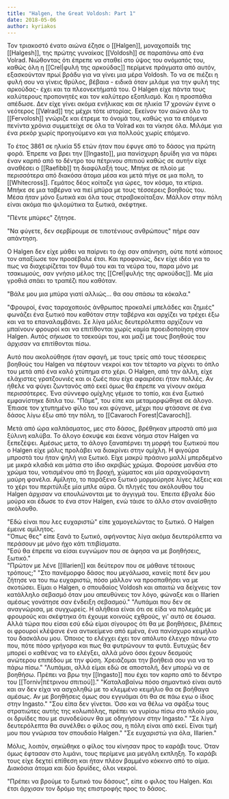 ```yaml
---
title: "Halgen, the Great Voldosh: Part 1"
date: 2018-05-06
author: kyriakos
---
```


Τον τριακοστό ένατο αιώνα έζησε ο [[Halgen]], μοναχοπαίδι της [[Halgesh]], της πρώτης γυναίκας [[Voldosh]] σε παραπάνω από ένα Volrad. Νιώθοντας ότι έπρεπε να σταθεί στο ύψος του ονόματός του, καθώς όλη η [[Crel|φυλή της αρκούδας]] περίμενε πράγματα από αυτόν, εξασκούνταν πρωί βράδυ για να γίνει μια μέρα Voldosh. Το να σε πιέζει η φυλή σου να γίνεις θρύλος, βέβαια - ειδικά όταν μιλάμε για την φυλή της αρκούδας- έχει και τα πλεονεκτήματά του. Ο Halgen είχε πάντα τους καλύτερους προπονητές και τον καλύτερο εξοπλισμό. Και η προσπάθια απέδωσε. Δεν είχε γίνει ακόμα ενήλικας και σε ηλικία 17 χρονών έγινε ο νεότερος [[Vølrad]] της μέχρι τότε ιστορίας. Εκείνον τον αιώνα όλο το [[Fervolosh]] γνώριζε και έτρεμε το όνομά του, καθώς για τα επόμενα πενίντα χρόνια συμμετείχε σε όλα τα Volrad και τα νίκησε όλα. Μιλάμε για ένα ρεκόρ χωρίς προηγούμενο και για πολλούς χωρίς επόμενο.

Το έτος 3861 σε ηλικία 55 ετών ήταν που έφυγε από το δάσος για πρώτη φορά. Έπρεπε να βρει την [[Ingasto]], μια πανίσχυρη δρυίδη για να πάρει έναν καρπό από το δέντρο του πέτρινου σπιτιού καθώς σε αυτήν είχε αναθέσει ο [[Raefibb]] τη διαφύλαξή τους. Μπήκε σε πλοίο με περισσότερα από διακόσα άτομα μέσα και μετά πήγε σε μια πολη, το [[Whitecross]]. Γεμάτος δέος κοίταζε για ώρες, τον κόσμο, τα κτίρια. Μπήκε σε μια ταβέρνα να πιεί μπύρα με τους τέσσερεις βοηθούς του. Μέσα ήταν μόνο ξωτικά και όλα τους στραβοκοίταξαν. Μάλλον στην πόλη είναι ακόμα πιο ψιλομύτικα τα ξωτικά, σκέφτηκε.

"Πέντε μπύρες" ζήτησε.

"Να φύγετε, δεν σερβίρουμε σε τιποτένιους ανθρώπους" πήρε σαν απάντηση.

Ο Halgen δεν είχε μάθει να παίρνει το όχι σαν απάνηση, ούτε ποτέ κάποιος τον απαξίωσε τον προσέβαλε έτσι. Και προφανώς, δεν είχε ιδέα για το πως να διαχειρίζεται τον θυμό του και τα νεύρα του, παρα μόνο με τσακωμούς, σαν γνήσιο μέλος της [[Crel|φυλής της αρκούδας]]. Με μία γροθιά σπάει το τραπέζι που καθόταν.

"Βάλε μου μια μπύρα γιατί αλλιώς... θα σου σπάσω τα κόκαλα."

"Φρουροί, ένας ταραχοποιός άνθρωπος προκαλεί μπελάδες και ζημιές" φωνάζει ένα ξωτικό που καθόταν στην ταβέρνα και αρχίζει να τρέχει έξω και να το επαναλαμβάνει. Σε λίγα μόλις δευτερόλεπτα αρχίζουν να μπαίνουν φρουροί και να επιτίθονται χωρίς καμία προειδοποίηση στον Halgen. Αυτός σήκωσε το τσεκούρι του, και μαζί με τους βοηθούς του άρχισαν να επιτίθονται πίσω.

Αυτό που ακολούθησε ήταν σφαγή, με τους τρείς από τους τέσσερεις βοηθούς του Halgen να πέφτουν νεκροί και τον τέταρτο να ρίχνει το όπλο του μετά από ένα καλό χτύπημα στο χέρι. Ο Halgen, από την άλλη, είχε ελάχιστες γρατζουνιές και οι ζωές που είχε αφαιρέσει ήταν πολλές. Aν ήθελε να φύγει ζωντανός από εκεί όμως θα έπρεπε να γίνουν ακόμα περισσότερες. Ένα σύννεφο ομίχλης γέμισε το τοπίο, και ένα ξωτικό εμφανίστηκε δίπλα του. "Πάμε", του είπε και μεταμορφώθηκε σε άλογο. Έπιασε τον χτυπημένο φίλο του και φύγανε, μέχρι που φτάσανε σε ένα δάσος λίγω έξω από την πόλη, το [[Cavaroch Forest|Cavaroch]].

Μετά από ώρα καλπάσματος, μες στο δάσος, βρέθηκαν μπροστά από μια ξύλινη καλύβα. Το άλογο έσκυψε και έκανε νόημα στον Halgen να ξεπεζέψει. Αμέσως μετα, το άλογο ξαναπέρνει τη μορφή του ξωτικού που ο Halgen είχε μόλις προλάβει να διακρίνει στην ομίχλη. Η φιγούρα μπροστά του ήταν ψηλή για ξωτικό. Είχε μακρύ πράσινο μαλλί μπερδεμένο με μικρά κλαδιά και μάτια στο ίδιο ακριβώς χρώμα. Φορούσε μανδύα στο χρώμα του, νοτισμένου από τη βροχή, χώματος και μία αραχνοϋφαντη μαύρη φανέλα. Αμίλητο, το παράξενο ξωτικό μορμούρησε λίγες λέξεις και το χέρι του περιτύλιξε μία μπλε αύρα. Οι πληγές του ακόλουθου του Halgen άρχισαν να επουλώνονται με το άγγιγμά του. Έπειτα έβγαλε δύο μούρα και έδωσε το ένα στον Halgen, ενώ τάισε το άλλο στον αναίσθητο ακόλουθο.  

"Εδώ είναι που λες ευχαριστώ" είπε χαμογελώντας το ξωτικό. Ο Halgen έμεινε αμίλητος.  
"Όπως θες" είπε ξανά το ξωτικό, αφήνοντας λίγα ακόμα δευτερόλεπτα να περάσουν με μόνο ήχο κάτι τιτιβίσματα.  
"Εσύ θα έπρεπε να είσαι ευγνώμον που σε άφησα να με βοηθήσεις, ξωτικό."  
"Πρώτον με λένε [[Illarien]] και δεύτερον που σε μάθανε τέτοιους τρόπους;" 
"Στο πανέμορφο δάσος που μεγάλωσα, κανείς ποτέ δεν μου ζήτησε να του πω ευχαριστώ, πόσο μάλλον να προσπαθήσει να με σκοτώσει. Είμαι ο Halgen, ο σπουδαίος Voldosh και απαιτώ να δείχνεις τον κατάλληλο σεβασμό όταν μου απευθύνεις τον λόγο, φώναξε και ο Illarien αμέσως γονάτησε σαν ένδειξη σεβασμού."
"Λυπάμαι που δεν σε αναγνώρισα, με συγχωρείς. Η αλήθεια είναι ότι σε είδα να πολεμάς με φρουρούς και σκέφτηκα ότι έχουμε κοινούς εχθρούς, γι' αυτό σε έσωσα. Αλλά τώρα που είσαι εσύ εδώ είμαι σίγουρος ότι θα με βοηθήσεις, βλέπεις οι φρουροί κλέψανε ένα αντικείμενο από εμένα, ένα πανίσχυρο κειμήλιο του δασκάλου μου. Όποιος το ελέγχει έχει τον απόλυτο έλεγχο πάνω στο που, πότε πόσο γρήγορα και πως θα φυτρώνουν τα φυτά. Ευτυχώς δεν μπορεί ο καθένας να το ελέγξει, αλλά μόνο όσοι έχουν δεσμούς ανώτερου επιπέδου με την φύση. Χρειάζομαι την βοήθειά σου για να το πάρω πίσω."
"Λυπάμαι, αλλά είμαι εδώ σε αποστολή, δεν μπορώ να σε βοηθήσω. Πρέπει να βρω την [[Ingasto]] που έχει τον καρπο από το δέντρο του [[Torniv|πέτρινου σπιτιού]]."
"Καταλαβαίνω πόσο σημαντικό είναι αυτό και αν δεν είχα να ασχοληθώ με το κλεμμένο κειμήλιο θα σε βοήθαγα αμέσως. Αν με βοηθήσεις όμως σου εγγυάμαι ότι θα σε πάω εγω ο ίδιος στην Ingasto."
"Σου είπα δεν γίνεται. Όσο και να θέλω να σφάξω τους στρατιώτες αυτής της κολωπόλης, πρέπει να γυρίσω πίσω στο πλοίο μου, οι δρυίδες που με συνοδεύουν θα με οδηγήσουν στην Ingasto."
"Σε λίγα δευτερόλεπτα θα συνέλθει ο φίλος σου, η πόλη είναι από εκεί. Είναι τιμή μου που γνώρισα τον σπουδαίο Halgen."
"Σε ευχαριστώ για όλα, Illarien."

Μόλις, λοιπόν, σηκώθηκε ο φίλος του κίνησαν προς το καράβι τους. Όταν όμως έφτασαν στο λιμάνι, τους περίμενε μια μεγάλη εκπληξη. Το καράβι τους είχε δεχτεί επίθεση και ήταν πλέον βαμμένο κόκκινο από το αίμα. Διακόσια άτομα και δύο δρυίδες, όλοι νεκροί.

"Πρέπει να βρούμε το ξωτικό του δάσους", είπε ο φιλος του Halgen. Και έτσι άρχισαν τον δρόμο της επιστροφής προς το δάσος.
